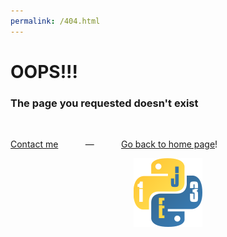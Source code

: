 ```yaml
---
permalink: /404.html
---
```

# OOPS!!!
### The page you requested doesn't exist
<br>

[Contact me](mailto:bdouilleur@gmail.com)&nbsp; &nbsp; &nbsp; &nbsp; &nbsp; 
&nbsp;—&nbsp;
&nbsp; &nbsp; &nbsp; &nbsp; &nbsp;[Go back to home page](https://thebdouilleur.github.io)!<br>
<p align=center><img src=Pythonsignev.png></p>

